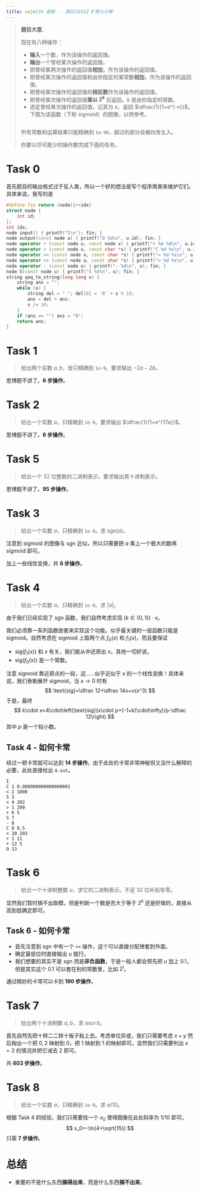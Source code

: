 ```yaml
---
title: uoj#224 题解 - 【NOI2016】旷野大计算
---
```


> **题目大意.**
>
> 现在有八种操作：
>
> - **输入**一个数，作为该操作的返回值。
> - **输出**一个曾经某次操作的返回值。
> - 把曾经某两次操作的返回值**相加**，作为该操作的返回值。
> - 把曾经某次操作的返回值和由你指定的某常数**相加**，作为该操作的返回值。
> - 把曾经某次操作的返回值的**相反数**作为该操作的返回值。
> - 把曾经某次操作的返回值**乘以 $2^k$** 后返回。$k$ 是由你指定的常数。
> - 选定曾经某次操作的返回值，记其为 $x$。返回 $\dfrac{1}{1+e^{-x}}$。下图为该函数（下称 sigmoid）的图像，以供参考。
>
> <div style="width:50%;margin:auto"><img src="https://img.uoj.ac/problem/224/w.png" alt=""></div>
>
> 所有常数和运算结果只能精确到 ``1e-90``，超过的部分会被四舍五入。
>
> 你要以尽可能少的操作数完成下面的任务。

# Task 0

首先题目的输出格式过于反人类，所以一个好的想法是写个程序用类来维护它们。具体来说，我写的是

```cpp
#define fin return (node){++idx}
struct node {
    int id;
};
int idx;
node input() { printf("I\n"); fin; }
node output(const node u) { printf("O %d\n", u.id); fin; }
node operator + (const node u, const node v) { printf("+ %d %d\n", u.id, v.id); fin; }
node operator + (const node u, const char *s) { printf("C %d %s\n", u.id, s); fin; }
node operator << (const node u, const char *s) { printf("< %d %s\n", u, s); fin; }
node operator >> (const node u, const char *s) { printf("> %d %s\n", u, s); fin; }
node operator - (const node u) { printf("- %d\n", u); fin; }
node S(const node u) { printf("S %d\n", u); fin; }
string qaq_to_string(long long x) {
    string ans = "";
    while (x) {
        string del = " "; del[0] = '0' + x % 10;
        ans = del + ans;
        x /= 10;
    }
    if (ans == "") ans = "0";
    return ans;
}
```



# Task 1

> 给出两个实数 $a,b$，皆只精确到 ``1e-9``。要求输出 $-2a-2b$。

思博题不讲了。**6 步操作**。

# Task 2

> 给出一个实数 $a$，只精确到 ``1e-9``。要求输出 $\dfrac{1}{1+e^{17a}}$。

思博题不讲了。**6 步操作**。

# Task 5

> 给出一个 32 位整数的二进制表示，要求输出其十进制表示。

思博题不讲了。**95 步操作**。

# Task 3

> 给出一个实数 $a$，只精确到 ``1e-9``。求 $\text{sgn}(a)$。

注意到 sigmoid 的图像与 $\text{sgn}$ 近似，所以只需要把 $a$ 乘上一个极大的数再 sigmoid 即可。

加上一些线性变换，共 **6 步操作**。

# Task 4

> 给出一个实数 $a$，只精确到 ``1e-9``。求 $|a|$。

由于我们已经实现了 $\text{sgn}$ 函数，我们自然考虑实现 $(k\in\{0,1\})\cdot x$。

我们必须靠一系列函数嵌套来实现这个功能。似乎最关键的一层函数只能是 sigmoid。自然考虑在 sigmoid 上取两个点 $f_0(x)$ 和 $f_1(x)$，而且要保证

- $\text{sig}(f_1(x))$ 和 $x$ 有关，我们能从中还原出 $x$，其他一切好说。
- $\text{sig}(f_0(x))$ 是一个常数。

注意 sigmoid 靠近原点的一段，这……似乎近似于 $x$ 的一个线性变换！具体来说，我们泰勒展开 sigmoid，当 $x\rightarrow 0$ 时有
$$
\text{sig}=\dfrac 12+\dfrac 14x+o(x^3)
$$
于是，最终
$$
k\cdot x=4\cdot\left(\text{sig}(x\cdot p+(-1+k)\cdot\infty)/p-\dfrac 12\right)
$$
其中 $p$ 是一个较小数。

## Task 4 - 如何卡常

经过一顿卡常就可以达到 **14 步操作**。由于此处的卡常非常神秘但又没什么解释的必要，此处直接给出 ``4.out``。

```
I
C 1 0.000000000000000001
< 2 1000
S 3
< 4 202
> 1 200
+ 6 5
S 7
- 8
C 9 0.5
< 10 203
+ 1 11
+ 12 5
O 13
```

# Task 6

> 给出一个十进制整数 $u$，求它的二进制表示。不足 32 位补前导零。

显然我们暂时搞不出取模，但是判断一个数是否大于等于 $2^k$ 还是好做的，直接从高到低确定即可。

## Task 6 - 如何卡常

- 首先注意到 sgn 中有一个 ``<<`` 操作，这个可以直接分配律套到外面。
- 确定最低位时直接输出 $u$ 就行。
- 我们想要的其实不是 sgn 而是**非负函数**，于是一般人都会预先把 $u$ 加上 $0.1$，但是其实这个 $0.1$ 可以套在别的常数里，比如 $2^i$。

通过精妙的卡常可以卡到 **190 步操作**。

# Task 7

> 给出两个十进制数 $a,b$，求 $a\operatorname{xor}b$。

首先自然先把十转二二转十板子粘上去。考虑单位异或，我们只需要考虑 $x+y$ 然后掏出一个把 $0,2$ 映射到 $0$，把 $1$ 映射到 $1$ 的映射即可。显然我们只需要判出 $x=2$ 的情况并把它减去 $2$ 即可。

共 **603 步操作**。

# Task 8

> 给出一个实数 $a$，只精确到 ``1e-9``。求 $a/10$。

根据 Task 4 的经验，我们只需要找一个 $x_0$ 使得图像在此处斜率为 $1/10$ 即可。
$$
x_0=-\ln(4+\sqrt{15})
$$
只需 **7 步操作**。

# 总结

- 重要的不是什么东西**搞得出来**，而是什么东西**搞不出来**。